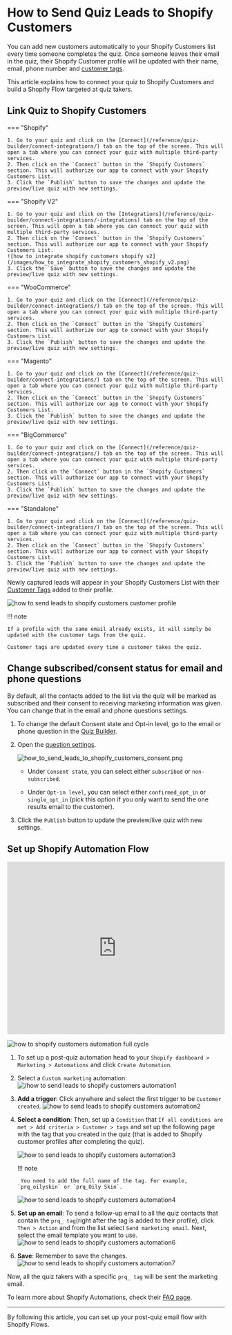 # How to Send Quiz Leads to Shopify Customers

You can add new customers automatically to your Shopify Customers list every time someone completes the quiz. Once someone leaves their email in the quiz, their Shopify Customer profile will be updated with their name, email, phone number and [customer tags](/reference/quiz-builder/link-collections/#customer-tags).

This article explains how to connect your quiz to Shopify Customers and build a Shopify Flow targeted at quiz takers.

## Link Quiz to Shopify Customers

=== "Shopify"

    1. Go to your quiz and click on the [Connect](/reference/quiz-builder/connect-integrations/) tab on the top of the screen. This will open a tab where you can connect your quiz with multiple third-party services.
    2. Then click on the `Connect` button in the `Shopify Customers` section. This will authorize our app to connect with your Shopify Customers List.
    3. Click the `Publish` button to save the changes and update the preview/live quiz with new settings.

=== "Shopify V2"

    1. Go to your quiz and click on the [Integrations](/reference/quiz-builder/connect-integrations/-integrations) tab on the top of the screen. This will open a tab where you can connect your quiz with multiple third-party services.
    2. Then click on the `Connect` button in the `Shopify Customers` section. This will authorize our app to connect with your Shopify Customers List.
    ![how to integrate shopify customers shopify v2](/images/how_to_integrate_shopify_customers_shopify_v2.png)
    3. Click the `Save` button to save the changes and update the preview/live quiz with new settings.

=== "WooCommerce"

    1. Go to your quiz and click on the [Connect](/reference/quiz-builder/connect-integrations/) tab on the top of the screen. This will open a tab where you can connect your quiz with multiple third-party services.
    2. Then click on the `Connect` button in the `Shopify Customers` section. This will authorize our app to connect with your Shopify Customers List.
    3. Click the `Publish` button to save the changes and update the preview/live quiz with new settings.

=== "Magento"

    1. Go to your quiz and click on the [Connect](/reference/quiz-builder/connect-integrations/) tab on the top of the screen. This will open a tab where you can connect your quiz with multiple third-party services.
    2. Then click on the `Connect` button in the `Shopify Customers` section. This will authorize our app to connect with your Shopify Customers List.
    3. Click the `Publish` button to save the changes and update the preview/live quiz with new settings.

=== "BigCommerce"

    1. Go to your quiz and click on the [Connect](/reference/quiz-builder/connect-integrations/) tab on the top of the screen. This will open a tab where you can connect your quiz with multiple third-party services.
    2. Then click on the `Connect` button in the `Shopify Customers` section. This will authorize our app to connect with your Shopify Customers List.
    3. Click the `Publish` button to save the changes and update the preview/live quiz with new settings.

=== "Standalone"

    1. Go to your quiz and click on the [Connect](/reference/quiz-builder/connect-integrations/) tab on the top of the screen. This will open a tab where you can connect your quiz with multiple third-party services.
    2. Then click on the `Connect` button in the `Shopify Customers` section. This will authorize our app to connect with your Shopify Customers List.
    3. Click the `Publish` button to save the changes and update the preview/live quiz with new settings.

Newly captured leads will appear in your Shopify Customers List with their [Customer Tags](/reference/quiz-builder/link-collections/#customer-tags) added to their profile.

![how to send leads to shopify customers customer profile](/images/how_to_send_leads_to_shopify_customers_customer_profile.png)

!!! note

    If a profile with the same email already exists, it will simply be updated with the customer tags from the quiz.
    
    Customer tags are updated every time a customer takes the quiz.

## Change subscribed/consent status for email and phone questions

By default, all the contacts added to the list via the quiz will be marked as subscribed and their consent to receiving marketing information was given. You can change that in the email and phone questions settings.

1. To change the default Consent state and Opt-in level, go to the email or phone question in the [Quiz Builder](/reference/quiz-builder/questions/).
2. Open the [question settings](/reference/quiz-builder/questions/#question-settings).

    ![how_to_send_leads_to_shopify_customers_consent.png](/images/how_to_send_leads_to_shopify_customers_consent.png)

    - Under `Consent state`, you can select either `subscribed` or `non-subscribed`.

    - Under `Opt-in level`, you can select either `confirmed_opt_in` or `single_opt_in` (pick this option if you only want to send the one results email to the customer).

3. Click the `Publish` button to update the preview/live quiz with new settings.

## Set up Shopify Automation Flow

<iframe class="alignnone size-full" title="YouTube video player" src="https://www.youtube.com/embed/GcxUgLyZUZc?si=TdE6-D4EAckWkgCj" width="100%" height="400px" frameborder="0" allowfullscreen="allowfullscreen"><span data-mce-type="bookmark" style="display: inline-block; width: 0px; overflow: hidden; line-height: 0;" class="mce_SELRES_start">﻿</span></iframe>

![how to shopify customers automation full cycle](/images/how_to_shopify_customers_automation_full_cycle.png)

1. To set up a post-quiz automation head to your `Shopify dashboard > Marketing > Automations` and click `Create Automation`.
2. Select a `Custom marketing` automation:
    ![/how to send leads to shopify customers automation1](/images/how_to_send_leads_to_shopify_customers_automation1.png)
3. **Add a trigger**: Click anywhere and select the first trigger to be `Customer created`.
    ![how to send leads to shopify customers automation2](/images/how_to_send_leads_to_shopify_customers_automation2.png)
4. **Select a condition**: Then, set up a `Condition` that `If all conditions are met > Add criteria > Customer > tags` and set up the following page with the tag that you created in the quiz (that is added to Shopify customer profiles after completing the quiz). 

    ![how to send leads to shopify customers automation3](/images/how_to_send_leads_to_shopify_customers_automation3.gif)

    !!! note

        You need to add the full name of the tag. For example, `prq_oilyskin` or `prq_Oily Skin`.

    ![how to send leads to shopify customers automation4](/images/how_to_send_leads_to_shopify_customers_automation4.png)

5. **Set up an email**: To send a follow-up email to all the quiz contacts that contain the `prq_ tag`(right after the tag is added to their profile), click `Then > Action` and from the list select `Send marketing email`. Next, select the email template you want to use.
    ![how to send leads to shopify customers automation6](/images/how_to_send_leads_to_shopify_customers_automation6.gif)
6. **Save**: Remember to save the changes.
    ![how to send leads to shopify customers automation7](/images/how_to_send_leads_to_shopify_customers_automation7.png)

Now, all the quiz takers with a specific `prq_ tag` will be sent the marketing email.

To learn more about Shopify Automations, check their [FAQ page](https://help.shopify.com/it//manual/promoting-marketing/create-marketing/create-marketing-automations).

---
By following this article, you can set up your post-quiz email flow with Shopify Flows.